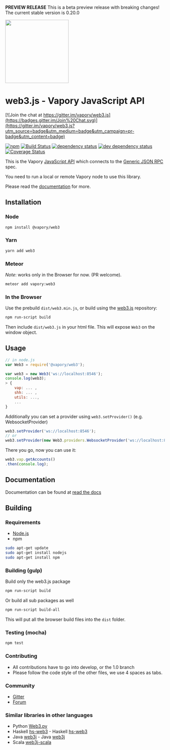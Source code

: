 **PREVIEW RELEASE** This is a beta preview release with breaking changes! The current stable version is 0.20.0 

<img src="https://github.com/vaporyco/web3.js/raw/1.0/web3js.jpg" width=200 />

# web3.js - Vapory JavaScript API

[![Join the chat at https://gitter.im/vapory/web3.js](https://badges.gitter.im/Join%20Chat.svg)](https://gitter.im/vapory/web3.js?utm_source=badge&utm_medium=badge&utm_campaign=pr-badge&utm_content=badge)

[![npm](https://img.shields.io/npm/dm/web3.svg)](https://www.npmjs.com/package/web3) [![Build Status][travis-image]][travis-url] [![dependency status][dep-image]][dep-url] [![dev dependency status][dep-dev-image]][dep-dev-url] [![Coverage Status][coveralls-image]][coveralls-url] 

This is the Vapory [JavaScript API][docs]
which connects to the [Generic JSON RPC](https://github.com/vaporyco/wiki/wiki/JSON-RPC) spec.


You need to run a local or remote Vapory node to use this library.

Please read the [documentation][docs] for more.

## Installation

### Node

```bash
npm install @vapory/web3
```

### Yarn

```bash
yarn add web3
```

### Meteor

*Note*: works only in the Browser for now. (PR welcome).

```bash
meteor add vapory:web3
```

### In the Browser

Use the prebuild ``dist/web3.min.js``, or
build using the [web3.js][repo] repository:

```bash
npm run-script build
```

Then include `dist/web3.js` in your html file.
This will expose `Web3` on the window object.

## Usage

```js
// in node.js
var Web3 = require('@vapory/web3');

var web3 = new Web3('ws://localhost:8546');
console.log(web3);
> {
    vap: ... ,
    shh: ... ,
    utils: ...,
    ...
}
```

Additionally you can set a provider using `web3.setProvider()` (e.g. WebsocketProvider)

```js
web3.setProvider('ws://localhost:8546');
// or
web3.setProvider(new Web3.providers.WebsocketProvider('ws://localhost:8546'));
```

There you go, now you can use it:

```js
web3.vap.getAccounts()
.then(console.log);
```

## Documentation

Documentation can be found at [read the docs][docs]


## Building

### Requirements

* [Node.js](https://nodejs.org)
* npm

```bash
sudo apt-get update
sudo apt-get install nodejs
sudo apt-get install npm
```

### Building (gulp)

Build only the web3.js package

```bash
npm run-script build
```

Or build all sub packages as well

```bash
npm run-script build-all
```

This will put all the browser build files into the `dist` folder.


### Testing (mocha)

```bash
npm test
```

### Contributing

- All contributions have to go into develop, or the 1.0 branch
- Please follow the code style of the other files, we use 4 spaces as tabs.

### Community
 - [Gitter](https://gitter.im/vapory/web3.js?source=orgpage)
 - [Forum](https://forum.vapory.org/categories/vapory-js)


### Similar libraries in other languages
 - Python [Web3.py](https://github.com/pipermerriam/web3.py)
 - Haskell [hs-web3](https://github.com/airalab/hs-web3)		   - Haskell [hs-web3](https://github.com/airalab/hs-web3)
 - Java [web3j](https://github.com/web3j/web3j)		   - Java [web3j](https://github.com/web3j/web3j)
 - Scala [web3j-scala](https://github.com/mslinn/web3j-scala)


[repo]: https://github.com/vaporyco/web3.js
[docs]: http://web3js.readthedocs.io/en/1.0/
[npm-image]: https://badge.fury.io/js/web3.png
[npm-url]: https://npmjs.org/package/@vapory/web3
[travis-image]: https://travis-ci.com/vapory-staging/web3.js.svg
[travis-url]: https://travis-ci.com/vapory-staging/web3.js
[dep-image]: https://david-dm.org/vapory-staging/web3.js.svg
[dep-url]: https://david-dm.org/vapory-staging/web3.js
[dep-dev-image]: https://david-dm.org/vapory-staging/web3.js/dev-status.svg
[dep-dev-url]: https://david-dm.org/vapory-staging/web3.js#info=devDependencies
[coveralls-image]: https://coveralls.io/repos/vapory-staging/web3.js/badge.svg?branch=master
[coveralls-url]: https://coveralls.io/r/vapory-staging/web3.js?branch=master
